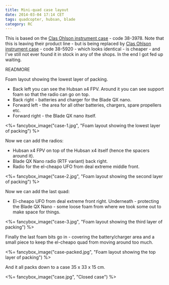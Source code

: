 ```yaml
---
title: Mini-quad case layout
date: 2014-03-04 17:14 CET
tags: quadcopter, hubsan, blade
category: RC
---
```



This is based on the [Clas Ohlson instrument case](http://www.clasohlson.com/no/Instrumentkoffert/38-3978) - code 38-3978. Note that this is leaving their product line - but is being replaced by [Clas Ohlson instrument case](http://www.clasohlson.com/no/Instrumentkoffert/38-5920) - code 38-5920 - which looks identical - is cheaper - and I've still not ever found it in stock in any of the shops. In the end I got fed up waiting.

READMORE

Foam layout showing the lowest layer of packing.

* Back left you can see the Hubsan x4 FPV. Around it you can see support foam so that the radio can go on top.
* Back right - batteries and charger for the Blade QX nano.
* Forward left - the area for all other batteries, chargers, spare propellers etc.
* Forward right - the Blade QX nano itself.

<%= fancybox_image("case-1.jpg", "Foam layout showing the lowest layer of packing") %>

Now we can add the radios:

* Hubsan x4 FPV on top of the Hubsan x4 itself (hence the spacers around it).
* Blade QX Nano radio (RTF variant) back right.
* Radio for the el-cheapo UFO from deal extreme middle front.

<%= fancybox_image("case-2.jpg", "Foam layout showing the second layer of packing") %>

Now we can add the last quad:

* El-cheapo UFO from deal extreme front right. Underneath - protecting the Blade QX Nano - some loose foam from where we took some out to make space for things.

<%= fancybox_image("case-3.jpg", "Foam layout showing the third layer of packing") %>

Finally the last foam bits go in - covering the battery/charger area and a small piece to keep the el-cheapo quad from moving around too much.

<%= fancybox_image("case-packed.jpg", "Foam layout showing the top layer of packing") %>

And it all packs down to a case 35 x 33 x 15 cm.

<%= fancybox_image("case.jpg", "Closed case") %>
